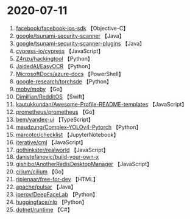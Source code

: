 # 2020-07-11

1. [facebook/facebook-ios-sdk](https://github.com/facebook/facebook-ios-sdk) 【Objective-C】
2. [google/tsunami-security-scanner](https://github.com/google/tsunami-security-scanner) 【Java】
3. [google/tsunami-security-scanner-plugins](https://github.com/google/tsunami-security-scanner-plugins) 【Java】
4. [cypress-io/cypress](https://github.com/cypress-io/cypress) 【JavaScript】
5. [Z4nzu/hackingtool](https://github.com/Z4nzu/hackingtool) 【Python】
6. [JaidedAI/EasyOCR](https://github.com/JaidedAI/EasyOCR) 【Python】
7. [MicrosoftDocs/azure-docs](https://github.com/MicrosoftDocs/azure-docs) 【PowerShell】
8. [google-research/torchsde](https://github.com/google-research/torchsde) 【Python】
9. [moby/moby](https://github.com/moby/moby) 【Go】
10. [Dimillian/RedditOS](https://github.com/Dimillian/RedditOS) 【Swift】
11. [kautukkundan/Awesome-Profile-README-templates](https://github.com/kautukkundan/Awesome-Profile-README-templates) 【JavaScript】
12. [prometheus/prometheus](https://github.com/prometheus/prometheus) 【Go】
13. [bem/yandex-ui](https://github.com/bem/yandex-ui) 【TypeScript】
14. [maudzung/Complex-YOLOv4-Pytorch](https://github.com/maudzung/Complex-YOLOv4-Pytorch) 【Python】
15. [marcotcr/checklist](https://github.com/marcotcr/checklist) 【JupyterNotebook】
16. [iterative/cml](https://github.com/iterative/cml) 【JavaScript】
17. [gothinkster/realworld](https://github.com/gothinkster/realworld) 【JavaScript】
18. [danistefanovic/build-your-own-x](https://github.com/danistefanovic/build-your-own-x) 
19. [qishibo/AnotherRedisDesktopManager](https://github.com/qishibo/AnotherRedisDesktopManager) 【JavaScript】
20. [cilium/cilium](https://github.com/cilium/cilium) 【Go】
21. [ripienaar/free-for-dev](https://github.com/ripienaar/free-for-dev) 【HTML】
22. [apache/pulsar](https://github.com/apache/pulsar) 【Java】
23. [iperov/DeepFaceLab](https://github.com/iperov/DeepFaceLab) 【Python】
24. [huggingface/nlp](https://github.com/huggingface/nlp) 【Python】
25. [dotnet/runtime](https://github.com/dotnet/runtime) 【C#】
